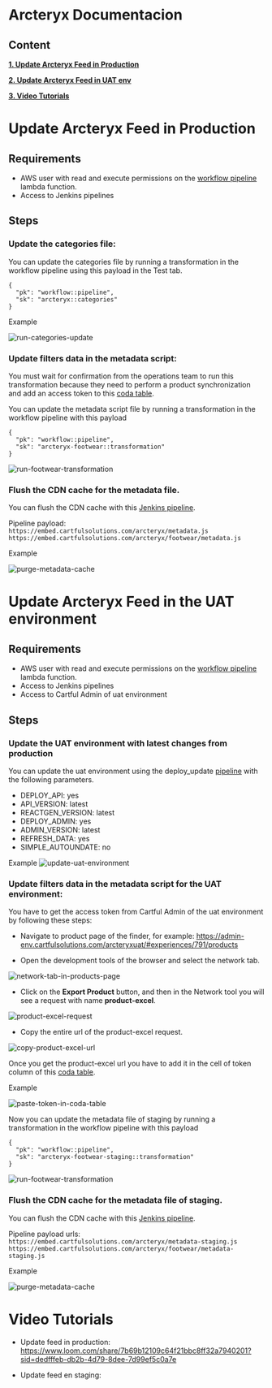 # Arcteryx Documentacion

## Content
**[1. Update Arcteryx Feed in Production](#update-arcteryx-feed-in-production)**

**[2. Update Arcteryx Feed in UAT env](#update-arcteryx-feed-in-the-uat-environment)**

**[3. Video Tutorials](#video-tutorials)**

# Update Arcteryx Feed in Production

## Requirements
* AWS user with read and execute permissions on the [workflow pipeline](https://us-east-1.console.aws.amazon.com/lambda/home?region=us-east-1#/functions/finder-workflow-pipeline-prod?tab=testing) lambda function.
* Access to Jenkins pipelines

## Steps

### Update the categories file:
You can update the categories file by running a transformation in the workflow pipeline using this payload in the Test tab.

```
{
  "pk": "workflow::pipeline",
  "sk": "arcteryx::categories"
}
```

Example

![run-categories-update](/images/run-categories-update.png)

### Update **filters** data in the metadata script:

You must wait for confirmation from the operations team to run this transformation because they need to perform a product synchronization and add an access token to this [coda table](https://coda.io/d/Arcteryx-Tokens_dAGZTy3PFp_/Arcteryx-Jacket-Footwear_suIg0MWh#_lu8TZy4Z).

You can update the metadata script file by running a transformation in the workflow pipeline with this payload

```
{
  "pk": "workflow::pipeline",
  "sk": "arcteryx-footwear::transformation"
}
```

![run-footwear-transformation](/images/run-footwear-transformation.png)


### Flush the CDN cache for the metadata file.
You can flush the CDN cache with this [Jenkins pipeline](http://jenkins.cartfulsolutions.com:8080/job/environments/job/prod/job/cache/job/purge/).

Pipeline payload:
`https://embed.cartfulsolutions.com/arcteryx/metadata.js`
`https://embed.cartfulsolutions.com/arcteryx/footwear/metadata.js`

Example

![purge-metadata-cache](/images/purge-metadata-cache.png)


# Update Arcteryx Feed in the UAT environment

## Requirements
* AWS user with read and execute permissions on the [workflow pipeline](https://us-east-1.console.aws.amazon.com/lambda/home?region=us-east-1#/functions/finder-workflow-pipeline-prod?tab=testing) lambda function.
* Access to Jenkins pipelines
* Access to Cartful Admin of uat environment

## Steps

### Update the UAT environment with latest changes from production
You can update the uat environment using the deploy_update [pipeline](http://jenkins.cartfulsolutions.com:8080/job/environments/job/dev/job/deploy_update/build?delay=0sec) with the following parameters.

- DEPLOY_API: yes
- API_VERSION: latest
- REACTGEN_VERSION: latest
- DEPLOY_ADMIN: yes
- ADMIN_VERSION: latest
- REFRESH_DATA: yes
- SIMPLE_AUTOUNDATE: no

Example
![update-uat-environment](/images/update-uat-environment.png)

### Update **filters** data in the metadata script for the UAT environment:

You have to get the access token from Cartful Admin of the uat environment by following these steps:
- Navigate to product page of the finder, for example: https://admin-env.cartfulsolutions.com/arcteryxuat/#experiences/791/products

- Open the development tools of the browser and select the network tab.

![network-tab-in-products-page](/images/network-tab-in-products-page.png)

- Click on the **Export Product** button, and then in the Network tool you will see a request with name **product-excel**. 

![product-excel-request](/images/product-excel-request.png)

- Copy the entire url of the product-excel request.

![copy-product-excel-url](/images/copy-product-excel-request.png)

Once you get the product-excel url you have to add it in the cell of token column of this [coda table](https://coda.io/d/Arcteryx-Tokens_dAGZTy3PFp_/Arcteryx-Jacket-Footwear_suIg0MWh#_lu8TZy4Z).

Example

![paste-token-in-coda-table](/images/past-token-in-coda-table.png)

Now you can update the metadata file of staging by running a transformation in the workflow pipeline with this payload

```
{
  "pk": "workflow::pipeline",
  "sk": "arcteryx-footwear-staging::transformation"
}
```

![run-footwear-transformation](/images/run-footwear-transformation-staging.png)


### Flush the CDN cache for the metadata file of staging.
You can flush the CDN cache with this [Jenkins pipeline](http://jenkins.cartfulsolutions.com:8080/job/environments/job/prod/job/cache/job/purge/).

Pipeline payload urls:
`https://embed.cartfulsolutions.com/arcteryx/metadata-staging.js`
`https://embed.cartfulsolutions.com/arcteryx/footwear/metadata-staging.js`

Example

![purge-metadata-cache](/images/purge-cache-metadata-staging.png)


# Video Tutorials
- Update feed in production: https://www.loom.com/share/7b69b12109c64f21bbc8ff32a7940201?sid=dedfffeb-db2b-4d79-8dee-7d99ef5c0a7e

- Update feed en staging:
